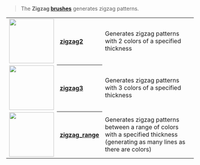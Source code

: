 > The **Zigzag [brushes](Brush-Shaders)** generates zigzag patterns.

<!-- LIST zigzags 120 -->
<table>
	<tbody>
		<tr>
			<td height="120" align="left"><a href="zigzag2"><img width="120" src="https://s3.amazonaws.com/misc.lachlanmcdonald.com/magicavoxel-shaders/icons1/zigzag2.png?cache=1594058801" alt=""></a></td>
			<th align="left"><a href="zigzag2">zigzag2</a></th>
			<td>Generates zigzag patterns with 2 colors of a specified thickness</td>
		</tr>
		<tr>
			<td height="120" align="left"><a href="zigzag3"><img width="120" src="https://s3.amazonaws.com/misc.lachlanmcdonald.com/magicavoxel-shaders/icons1/zigzag3.png?cache=1594058801" alt=""></a></td>
			<th align="left"><a href="zigzag3">zigzag3</a></th>
			<td>Generates zigzag patterns with 3 colors of a specified thickness</td>
		</tr>
		<tr>
			<td height="120" align="left"><a href="zigzag_range"><img width="120" src="https://s3.amazonaws.com/misc.lachlanmcdonald.com/magicavoxel-shaders/icons1/zigzag_range.png?cache=1594058801" alt=""></a></td>
			<th align="left"><a href="zigzag_range">zigzag_range</a></th>
			<td>Generates zigzag patterns between a range of colors with a specified thickness (generating as many lines as there are colors)</td>
		</tr>
	</tbody>
</table>
<!-- END -->


